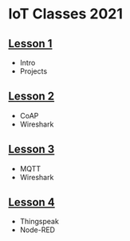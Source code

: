# IoT Classes 2021

## [Lesson 1](https://github.com/edoardesd/IoT2021/tree/master/lesson1)
- Intro
- Projects

## [Lesson 2](https://github.com/edoardesd/IoT2021/tree/master/lesson2)
- CoAP
- Wireshark

## [Lesson 3](https://github.com/edoardesd/IoT2021/tree/master/lesson3)
- MQTT
- Wireshark

## [Lesson 4](https://github.com/edoardesd/IoT2021/tree/master/lesson4)
- Thingspeak
- Node-RED
